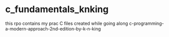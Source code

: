 # c_fundamentals_knking
this rpo contains my prac C files created while going along c-programming-a-modern-approach-2nd-edition-by-k-n-king 
